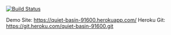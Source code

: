 [![Build Status](https://travis-ci.com/cagdasgerede/myDemoApp100.svg?branch=main)](https://travis-ci.com/cagdasgerede/myDemoApp100)


Demo Site: https://quiet-basin-91600.herokuapp.com/
Heroku Git: https://git.heroku.com/quiet-basin-91600.git
